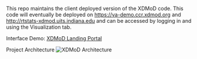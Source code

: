 This repo maintains the client deployed version of the XDMoD code. This code will eventually be deployed on https://va-demo.ccr.xdmod.org
and http://rtstats-xdmod.uits.indiana.edu and can be accessed by logging in and using the Visualization tab.

Interface Demo: [XDMoD Landing Portal](https://cns-iu.github.io/XDMoD-Client/portal.html)

Project Architecture
![XDMoD Architecture](/images/project_architecture.PNG?raw=true "XDMoD Architecture")
